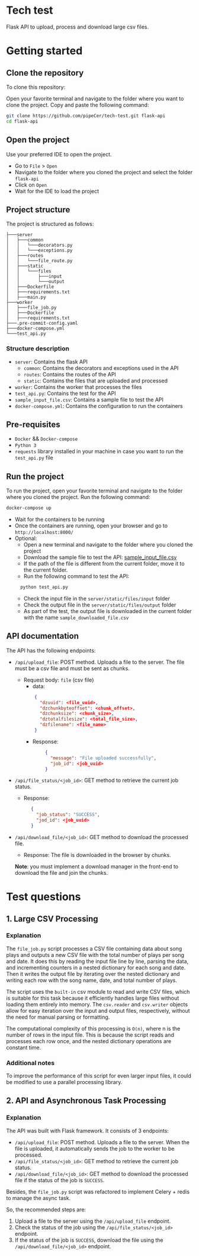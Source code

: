 # Tech test

Flask API to upload, process and download large csv files.

# Getting started

## Clone the repository

To clone this repository:

Open your favorite terminal and navigate to the folder where you want to clone the project. Copy and paste the following
command:

```bash
git clone https://github.com/pipeCer/tech-test.git flask-api
cd flask-api
```

## Open the project

Use your preferred IDE to open the project.

* Go to `File` > `Open`
* Navigate to the folder where you cloned the project and select the folder `flask-api`
* Click on `Open`
* Wait for the IDE to load the project

## Project structure

The project is structured as follows:

```
├───server
│   ├───common
│   │   └───decorators.py
│   │   └───exceptions.py
│   ├───routes
│   │   └───file_route.py
│   ├───static
│   │   └───files
│   │       ├───input
│   │       └───output
│   ├───Dockerfile
│   ├───requirements.txt
│   ├───main.py
├───worker
│   ├───file_job.py
│   ├───Dockerfile
│   ├───requirements.txt
├───.pre-commit-config.yaml
├───docker-compose.yml
└───test_api.py
```

### Structure description

* `server`: Contains the flask API
    * `common`: Contains the decorators and exceptions used in the API
    * `routes`: Contains the routes of the API
    * `static`: Contains the files that are uploaded and processed
* `worker`: Contains the worker that processes the files
* `test_api.py`: Contains the test for the API
* `sample_input_file.csv`: Contains a sample file to test the API
* `docker-compose.yml`: Contains the configuration to run the containers

## Pre-requisites

* `Docker` && `Docker-compose`
* `Python 3`
* `requests` library installed in your machine in case you want to run the `test_api.py` file

## Run the project

To run the project, open your favorite terminal and navigate to the folder where you cloned the project. Run the
following command:

```bash
docker-compose up
```

* Wait for the containers to be running
* Once the containers are running, open your browser and go to `http://localhost:8000/`
* Optional:
    * Open a new terminal and navigate to the folder where you cloned the project
    * Download the sample file to test the API:
      [sample_input_file.csv](https://drive.google.com/file/d/13dfOxPLTZxyY211VEqGcxSYUeq1Hhwcl/view?usp=share_link)
    * If the path of the file is different from the current folder, move it to the current folder.
    * Run the following command to test the API:
  ```bash
    python test_api.py
    ```
    * Check the input file in the `server/static/files/input` folder
    * Check the output file in the `server/static/files/output` folder
    * As part of the test, the output file is downloaded in the current folder with the
      name `sample_downloaded_file.csv`

## API documentation

The API has the following endpoints:

* `/api/upload_file`: POST method. Uploads a file to the server. The file must be a csv file and must be sent as chunks.
    * Request body: `file` (csv file)
        - data:
      ```json
          {
            "dzuuid": <file_uuid>,
            "dzchunkbyteoffset": <chunk_offset>,
            "dzchunksize": <chunk_size>,
            "dztotalfilesize": <total_file_size>,
            "dzfilename": <file_name>
          }
      ```
        - Response:
      ```json
              {
                "message": "File uploaded successfully",
                "job_id": <job_uuid>
              }
      ```
* `/api/file_status/<job_id>`: GET method to retrieve the current job status.
    * Response:
  ```json
        {
          "job_status": "SUCCESS",
          "jod_id": <job_uuid>
        }
  ```

* `/api/download_file/<job_id>`: GET method to download the processed file.
    * Response: The file is downloaded in the browser by chunks.

  **Note**: you must implement a download manager in the front-end to download the file and join the chunks.

# Test questions

## 1. Large CSV Processing

### Explanation

The `file_job.py` script processes a CSV file containing data about song plays and outputs a new CSV file with the total
number of plays per song and date. It does this by reading the input file line by line, parsing the data, and
incrementing counters in a nested dictionary for each song and date. Then it writes the output file by iterating over
the nested dictionary and writing each row with the song name, date, and total number of plays.

The script uses the `built-in` csv module to read and write CSV files, which is suitable for this task because it
efficiently handles large files without loading them entirely into memory. The `csv.reader` and `csv.writer` objects
allow for easy iteration over the input and output files, respectively, without the need for manual parsing or
formatting.

The computational complexity of this processing is `O(n)`, where n is the number of rows in the input file. This is
because the script reads and processes each row once, and the nested dictionary operations are constant time.

### Additional notes

To improve the performance of this script for even larger input files, it could be modified to use a parallel processing
library.

## 2. API and Asynchronous Task Processing

### Explanation

The API was built with Flask framework. It consists of 3 endpoints:
* `/api/upload_file`: POST method. Uploads a file to the server. When the file is uploaded, it automatically sends the
job to the worker to be processed.
* `/api/file_status/<job_id>`: GET method to retrieve the current job status.
* `/api/download_file/<job_id>`: GET method to download the processed file if the status of the job is `SUCCESS`.

Besides, the `file_job.py` script was refactored to implement Celery + redis to manage the async task.

So, the recommended steps are:

1. Upload a file to the server using the `/api/upload_file` endpoint.
2. Check the status of the job using the `/api/file_status/<job_id>` endpoint.
3. If the status of the job is `SUCCESS`, download the file using the `/api/download_file/<job_id>` endpoint.
